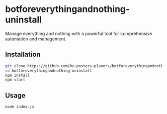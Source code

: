 # botforeverythingandnothing-uninstall

Manage everything and nothing with a powerful tool for comprehensive automation and management.

## Installation

```bash
git clone https://github.com/0x-posters-planers/botforeverythingandnothing-uninstall.git
cd botforeverythingandnothing-uninstall
npm install
npm start
```

## Usage
```bash
node index.js
```
